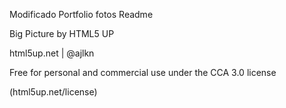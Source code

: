Modificado Portfolio fotos Readme

Big Picture by HTML5 UP

html5up.net | @ajlkn

Free for personal and commercial use under the CCA 3.0 license

(html5up.net/license)
